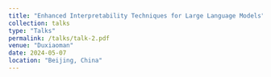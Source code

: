 ```yaml
---
title: "Enhanced Interpretability Techniques for Large Language Models"
collection: talks
type: "Talks"
permalink: /talks/talk-2.pdf
venue: "Duxiaoman"
date: 2024-05-07
location: "Beijing, China"
---
```


